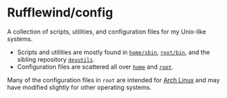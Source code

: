 Rufflewind/config
=================

A collection of scripts, utilities, and configuration files for my Unix-like systems.

- Scripts and utilities are mostly found in [`home/sbin`](home/sbin), [`root/bin`](root/bin), and the sibling repository [`devutils`](https://github.com/Rufflewind/devutils).
- Configuration files are scattered all over [`home`](home) and [`root`](root).

Many of the configuration files in `root` are intended for [Arch Linux](https://archlinux.org) and may have modified slightly for other operating systems.
